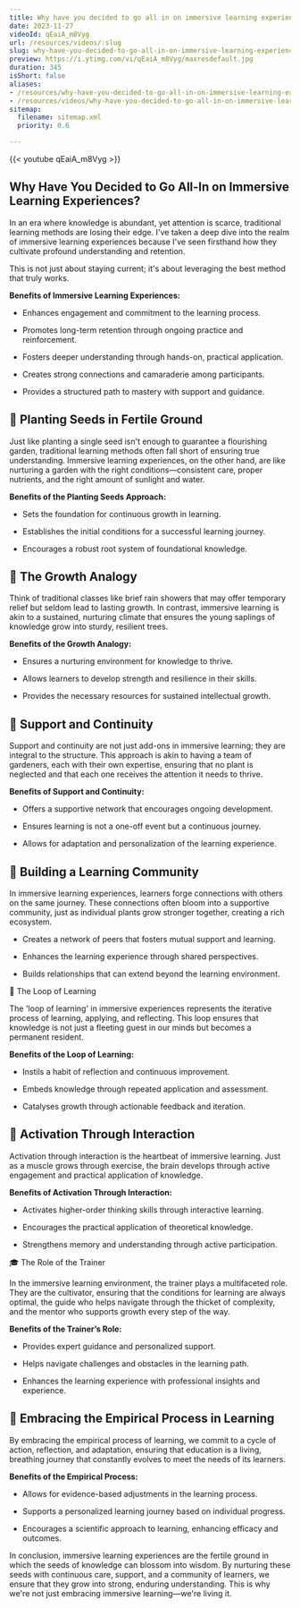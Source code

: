 ```yaml
---
title: Why have you decided to go all in on immersive learning experiences?
date: 2023-11-27
videoId: qEaiA_m8Vyg
url: /resources/videos/:slug
slug: why-have-you-decided-to-go-all-in-on-immersive-learning-experiences
preview: https://i.ytimg.com/vi/qEaiA_m8Vyg/maxresdefault.jpg
duration: 345
isShort: false
aliases:
- /resources/why-have-you-decided-to-go-all-in-on-immersive-learning-experiences
- /resources/videos/why-have-you-decided-to-go-all-in-on-immersive-learning-experiences
sitemap:
  filename: sitemap.xml
  priority: 0.6

---
```


{{< youtube qEaiA_m8Vyg >}}

## Why Have You Decided to Go All-In on Immersive Learning Experiences? 

In an era where knowledge is abundant, yet attention is scarce, traditional learning methods are losing their edge. I've taken a deep dive into the realm of immersive learning experiences because I've seen firsthand how they cultivate profound understanding and retention.  

This is not just about staying current; it's about leveraging the best method that truly works. 

**Benefits of Immersive Learning Experiences:** 

- Enhances engagement and commitment to the learning process. 

- Promotes long-term retention through ongoing practice and reinforcement. 

- Fosters deeper understanding through hands-on, practical application. 

- Creates strong connections and camaraderie among participants. 

- Provides a structured path to mastery with support and guidance. 

## 🌱 Planting Seeds in Fertile Ground 

Just like planting a single seed isn't enough to guarantee a flourishing garden, traditional learning methods often fall short of ensuring true understanding. Immersive learning experiences, on the other hand, are like nurturing a garden with the right conditions—consistent care, proper nutrients, and the right amount of sunlight and water. 

**Benefits of the Planting Seeds Approach:** 

- Sets the foundation for continuous growth in learning. 

- Establishes the initial conditions for a successful learning journey. 

- Encourages a robust root system of foundational knowledge. 

## 🌳 The Growth Analogy 

Think of traditional classes like brief rain showers that may offer temporary relief but seldom lead to lasting growth. In contrast, immersive learning is akin to a sustained, nurturing climate that ensures the young saplings of knowledge grow into sturdy, resilient trees. 

**Benefits of the Growth Analogy:** 

- Ensures a nurturing environment for knowledge to thrive. 

- Allows learners to develop strength and resilience in their skills. 

- Provides the necessary resources for sustained intellectual growth. 

## 🤝 Support and Continuity 

Support and continuity are not just add-ons in immersive learning; they are integral to the structure. This approach is akin to having a team of gardeners, each with their own expertise, ensuring that no plant is neglected and that each one receives the attention it needs to thrive. 

**Benefits of Support and Continuity:** 

- Offers a supportive network that encourages ongoing development. 

- Ensures learning is not a one-off event but a continuous journey. 

- Allows for adaptation and personalization of the learning experience. 

## 👥 Building a Learning Community 

In immersive learning experiences, learners forge connections with others on the same journey. These connections often bloom into a supportive community, just as individual plants grow stronger together, creating a rich ecosystem. 

- Creates a network of peers that fosters mutual support and learning. 

- Enhances the learning experience through shared perspectives. 

- Builds relationships that can extend beyond the learning environment. 

🔄 The Loop of Learning 

The 'loop of learning' in immersive experiences represents the iterative process of learning, applying, and reflecting. This loop ensures that knowledge is not just a fleeting guest in our minds but becomes a permanent resident. 

**Benefits of the Loop of Learning:** 

- Instils a habit of reflection and continuous improvement. 

- Embeds knowledge through repeated application and assessment. 

- Catalyses growth through actionable feedback and iteration. 

## 🧠 Activation Through Interaction 

Activation through interaction is the heartbeat of immersive learning. Just as a muscle grows through exercise, the brain develops through active engagement and practical application of knowledge. 

**Benefits of Activation Through Interaction:** 

- Activates higher-order thinking skills through interactive learning. 

- Encourages the practical application of theoretical knowledge. 

- Strengthens memory and understanding through active participation. 

🎓 The Role of the Trainer 

In the immersive learning environment, the trainer plays a multifaceted role. They are the cultivator, ensuring that the conditions for learning are always optimal, the guide who helps navigate through the thicket of complexity, and the mentor who supports growth every step of the way. 

**Benefits of the Trainer’s Role:** 

- Provides expert guidance and personalized support. 

- Helps navigate challenges and obstacles in the learning path. 

- Enhances the learning experience with professional insights and experience. 

## 🔁 Embracing the Empirical Process in Learning 

By embracing the empirical process of learning, we commit to a cycle of action, reflection, and adaptation, ensuring that education is a living, breathing journey that constantly evolves to meet the needs of its learners. 

**Benefits of the Empirical Process:** 

- Allows for evidence-based adjustments in the learning process. 

- Supports a personalized learning journey based on individual progress. 

- Encourages a scientific approach to learning, enhancing efficacy and outcomes. 

In conclusion, immersive learning experiences are the fertile ground in which the seeds of knowledge can blossom into wisdom. By nurturing these seeds with continuous care, support, and a community of learners, we ensure that they grow into strong, enduring understanding. This is why we're not just embracing immersive learning—we're living it.


